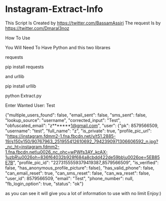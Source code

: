 # Instagram-Extract-Info
This Script Is Created by https://twitter.com/BassamAssiri The request Is by https://twitter.com/Dmaral3noz 

How To Use 

You Will Need To Have Python and this two librares

requests

pip install requests

and 
urllib

pip install urllib

python Extract.py

Enter Wanted User: Test

{"multiple_users_found": false, "email_sent": false, "sms_sent": false, "lookup_source": "username", "corrected_input": "Test", "obfuscated_email": "z*******1@gmail.com", "user": {"pk": 8579566509, "username": "test", "full_name": "z", "is_private": true, "profile_pic_url": "https://instagram.fdmm2-1.fna.fbcdn.net/v/t51.2885-19/s150x150/90767963_251955412610692_7942390971306606592_n.jpg?_nc_ht=instagram.fdmm2-1.fna.fbcdn.net\u0026_nc_ohc=wPWfs3AY_kcAX-1uzbR\u0026oh=836f64032b928f684a8cbdd422de59bb\u0026oe=5EB85E7B", "profile_pic_id": "2273155559379419387_8579566509", "is_verified": false, "has_anonymous_profile_picture": false}, "has_valid_phone": false, "can_email_reset": true, "can_sms_reset": false, "can_wa_reset": false, "user_id": 8579566509, "email": "Test", "phone_number": null, "fb_login_option": true, "status": "ok"}

as you can see it will give you a lot of information to use with no limit Enjoy:)
